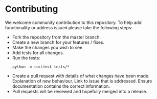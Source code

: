 # Contributing
We welcome community contribution to this repository. To help add functionality or address issued please take the following steps:

* Fork the repository from the master branch.
* Create a new branch for your features / fixes.
* Make the changes you wish to see.
* Add tests for all changes.
* Run the tests:
    ```
    python -m unittest tests/*
    ```
* Create a pull request with details of what changes have been made. Explanation of new behaviour. Link to issue that is addressed. Ensure documentation contains the correct information.
* Pull requests will be reviewed and hopefully merged into a release.

